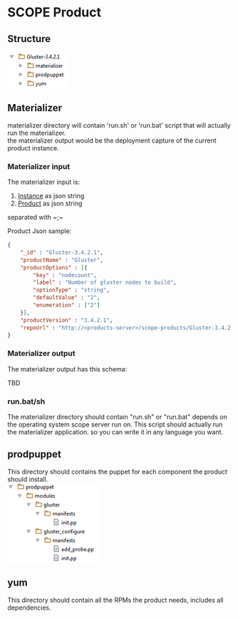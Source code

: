 SCOPE Product
============
<h2>Structure</h2>
<img src=https://github.com/foundation-runtime/orchestration/blob/master/images/scope_product.png>

<h2>Materializer</h2>
materializer directory will contain 'run.sh' or 'run.bat' script that will actually run the materializer. <br>
the materializer output would be the deployment capture of the current product instance.

<h3>Materializer input</h3>
The materializer input is:
<ol>
<li><a href=https://github.com/foundation-runtime/orchestration/blob/master/jsonSchema/instance.json>Instance</a> as json string</li>
<li><a href=https://github.com/foundation-runtime/orchestration/blob/master/jsonSchema/product.json>Product</a> as json string</li>
</ol>
separated with ~;~

Product Json sample:

```json
{
    "_id" : "Gluster-3.4.2.1",
    "productName" : "Gluster",
    "productOptions" : [{
        "key" : "nodecount",
        "label" : "Number of gluster nodes to build",
        "optionType" : "string",
        "defaultValue" : "2",
        "enumeration" : ["2"]
    }],
    "productVersion" : "3.4.2.1",
    "repoUrl" : "http://<products-server>/scope-products/Gluster-3.4.2.1/"
}
```

<h3>Materializer output</h3>
The materializer output has this schema:

TBD

<h3>run.bat/sh</h3>
The materializer directory should contain "run.sh" or "run.bat" depends on the operating system scope server run on.
This script should actually run the materializer application. so you can write it in any language you want.

<h2>prodpuppet</h2>
This directory should contains the puppet for each component the product should install.
<br/>
<img src=https://github.com/foundation-runtime/orchestration/blob/master/images/scope_prodpuppet.png>

<h2>yum</h2>
This directory should contain all the RPMs the product needs, includes all dependencies.